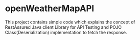 # openWeatherMapAPI
This project contains simple code which explains the concept of RestAssured Java client Library for API Testing and POJO Class(Deserialization) implementation to fetch the response.
